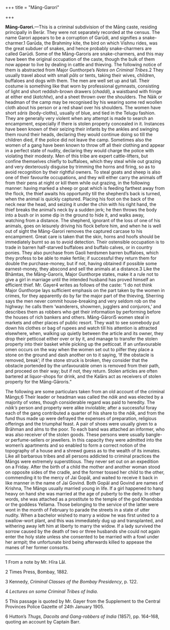 +++
title = "Māng-Garori"

+++

**Māng-Garori.**—This is a criminal subdivision of the Māng caste, residing principally in Berār. They were not separately recorded at the census. The name Garori appears to be a corruption of Garūdi, and signifies a snake-charmer.1 Garūda, the Brahminy kite, the bird on which Vishnu rides, was the great subduer of snakes, and hence probably snake-charmers are called Garūdi. Some of the Māng-Garoris are snake-charmers, and this may have been the original occupation of the caste, though the bulk of them now appear to live by dealing in cattle and thieving. The following notice of them is abstracted from Major Gunthorpe’s *Notes on Criminal Tribes*.2 They usually travel about with small *pāls* or tents, taking their wives, children, buffaloes and dogs with them. The men are well set up and tall. Their costume is something like that worn by professional gymnasts, consisting of light and short reddish-brown drawers \(*chaddi*\), a waistband with fringe at either end \(*katchhe*\), and a sheet thrown over the shoulders. The Nāik or headman of the camp may be recognised by his wearing some red woollen cloth about his person or a red shawl over his shoulders. The women have short *sāris* \(body-cloths\), usually of blue, and tied in the Telugu fashion. They are generally very violent when any attempt is made to search an encampment, especially if there is stolen property concealed in it. Instances have been known of their seizing their infants by the ankles and swinging them round their heads, declaring they would continue doing so till the children died, if the police did not leave the camp. Sometimes also the women of a gang have been known to throw off all their clothing and appear in a perfect state of nudity, declaring they would charge the police with violating their modesty. Men of this tribe are expert cattle-lifters, but confine themselves chiefly to buffaloes, which they steal while out grazing and very dexterously disguise by trimming the horns and firing, so as to avoid recognition by their rightful owners. To steal goats and sheep is also one of their favourite occupations, and they will either carry the animals off from their pens at night or kill them while out grazing, in the following manner: having marked a sheep or goat which is feeding farthest away from the flock, the thief awaits his opportunity till the shepherd’s back is turned, when the animal is quickly captured. Placing his foot on the back of the neck near the head, and seizing it under the chin with his right hand, the thief breaks the animal’s neck by a sudden jerk; he then throws the body into a bush or in some dip in the ground to hide it, and walks away, watching from a distance. The shepherd, ignorant of the loss of one of his animals, goes on leisurely driving his flock before him, and when he is well out of sight the Māng-Garori removes the captured carcase to his encampment. Great care is taken that the skin, horns and hoofs should be immediately burnt so as to avoid detection. Their ostensible occupation is to trade in barren half-starved buffaloes and buffalo calves, or in country ponies. They also purchase from Gaoli herdsmen barren buffaloes, which they profess to be able to make fertile; if successful they return them for double the purchase-money, but if not, having obtained if possible some earnest-money, they abscond and sell the animals at a distance.3 Like the Bhāmtas, the Māng-Garoris, Major Gunthorpe states, make it a rule not to give a girl in marriage until the intended husband has proved himself an efficient thief. Mr. Gayer4 writes as follows of the caste: “I do not think Major Gunthorpe lays sufficient emphasis on the part taken by the women in crimes, for they apparently do by far the major part of the thieving, Sherring says the men never commit house-breaking and very seldom rob on the highway: he calls them ‘wanderers, showmen, jugglers and conjurors,’ and describes them as robbers who get their information by performing before the houses of rich bankers and others. Māng-Gārori5 women steal in markets and other places of public resort. They wait to see somebody put down his clothes or bag of rupees and watch till his attention is attracted elsewhere, when, walking up quietly between the article and its owner, they drop their petticoat either over or by it, and manage to transfer the stolen property into their basket while picking up the petticoat. If an unfavourable omen occurs on the way when the women set out to pilfer they place a stone on the ground and dash another on to it saying, ‘If the obstacle is removed, break’; if the stone struck is broken, they consider that the obstacle portended by the unfavourable omen is removed from their path, and proceed on their way; but if not, they return. Stolen articles are often bartered at liquor-shops for drink, and the Kalārs act as receivers of stolen property for the Māng-Gāroris.” 

The following are some particulars taken from an old account of the criminal Māngs;6 Their leader or headman was called the *nāik* and was elected by a majority of votes, though considerable regard was paid to heredity. The *nāik’s* person and property were alike inviolable; after a successful foray each of the gang contributed a quarter of his share to the *nāik*, and from the fund thus made up were defrayed the expenses of preparation, religious offerings and the triumphal feast. A pair of shoes were usually given to a Brāhman and alms to the poor. To each band was attached an informer, who was also receiver of the stolen goods. These persons were usually bangle- or perfume-sellers or jewellers. In this capacity they were admitted into the women’s apartments and so enabled to form a correct notion of the topography of a house and a shrewd guess as to the wealth of its inmates. Like all barbarous tribes and all persons addicted to criminal practices the Māngs were extremely superstitious. They never set out on an expedition on a Friday. After the birth of a child the mother and another woman stood on opposite sides of the cradle, and the former tossed her child to the other, commending it to the mercy of Jai Gopāl, and waited to receive it back in like manner in the name of Jai Govind. Both Gopāl and Govind are names of Krishna, The Māngs usually married young in life. If a girl happened to hang heavy on hand she was married at the age of puberty to the deity. In other words, she was attached as a prostitute to the temple of the god Khandoba or the goddess Yellama. Those belonging to the service of the latter were wont in the month of February to parade the streets in a state of utter nudity. When a bachelor wished to marry a widow he was first united to a swallow-wort plant, and this was immediately dug up and transplanted, and withering away left him at liberty to marry the widow. If a lady survived the sorrow caused by the death of two or three husbands she could not again enter the holy state unless she consented to be married with a fowl under her armpit; the unfortunate bird being afterwards killed to appease the manes of her former consorts. 

___________________

1 From a note by Mr. Hīra Lāl. 

2 Times Press, Bombay, 1882. 

3 Kennedy, *Criminal Classes of the Bombay Presidency*, p. 122. 

4 *Lectures on some Criminal Tribes of India*. 

5 This passage is quoted by Mr. Gayer from the Supplement to the Central Provinces Police Gazette of 24th January 1905. 

6 Hutton’s *Thugs, Dacoits and Gang-robbers of India* \(1857\), pp. 164–168, quoting an account by Captain Barr. 

